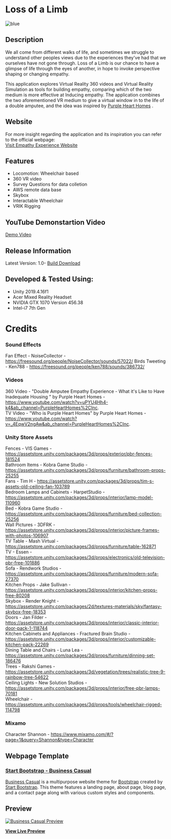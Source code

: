 # Loss of a Limb 
![blue](https://user-images.githubusercontent.com/72683052/108870870-74604880-75f0-11eb-9f32-307afe3a1145.png)
## Description 
 We all come from different walks of life, and sometimes we struggle to understand other peoples views due to the experiences they've had that we ourselves have not gone through. Loss of a Limb is our chance to have a glimpse of life through the eyes of  another, in hope to invoke perspective shaping or changing empathy.  

This application explores Virtual Reality 360 videos and Virtual Reality Simulation as tools for building  empathy, comparing which of the two  medium is more effective at Inducing empathy. The application combines the two aforementioned VR  medium to give a  virtual window in to the life of a double amputee, and the idea was inspired by [Purple Heart Homes]( https://www.youtube.com/watch?v=uPYU4Hh4-k4) .
 
## Website 
For more insight regarding the application and its inspiration you can refer to the official webpage: <br> 
[Visit Empathy Experience Website](https://chambers11.github.io/Empathy-Project-Loss-of-a-Limb/)

## Features 
* Locomotion: Wheelchair based
* 360 VR video 
* Survey Questions for data colletion
* AWS remote data base
* Skybox 
* Interactable Wheelchair
* VRIK Rigging 

## YouTube Demonstartion Video 

[Demo Video](https://www.youtube.com/watch?v=mXwvchrvftc&feature=youtu.be) 

## Release Information
Latest Version: 1.0- [Build Download](https://github.com/Chambers11/Empathy-Project-Loss-of-a-Limb/releases/download/v1.0/LossOfA.Limb.zip)

## Developed & Tested Using:

* Unity 2019.4.16f1
* Acer Mixed Reality Headset
* NVIDIA GTX 1070 Version 456.38 
* Intel-i7 7th Gen

# Credits

### Sound Effects

Fan Effect - NoiseCollector - https://freesound.org/people/NoiseCollector/sounds/57022/
Birds Tweeting - Ken788 - https://freesound.org/people/ken788/sounds/386732/

### Videos

360 Video - "Double Amputee Empathy Experience - What it's Like to Have Inadequate Housing
" by Purple Heart Homes - https://www.youtube.com/watch?v=uPYU4Hh4-k4&ab_channel=PurpleHeartHomes%2CInc. <br>
TV Video - "Who is Purple Heart Homes" by Purple Heart Homes - https://www.youtube.com/watch?v=_4EqwV2ngAw&ab_channel=PurpleHeartHomes%2CInc.

### Unity Store Assets

Fences - VIS Games - https://assetstore.unity.com/packages/3d/props/exterior/pbr-fences-181524 <br>
Bathroom Items - Kobra Game Studio - https://assetstore.unity.com/packages/3d/props/furniture/bathroom-props-25255 <br>
Fans - Tim H - https://assetstore.unity.com/packages/3d/props/tim-s-assets-old-ceiling-fan-103789 <br>
Bedroom Lamps and Cabinets - HarpetStudio - https://assetstore.unity.com/packages/3d/props/interior/lamp-model-110960 <br>
Bed - Kobra Game Studio - https://assetstore.unity.com/packages/3d/props/furniture/bed-collection-25256 <br>
Wall Pictures - 3DFRK - https://assetstore.unity.com/packages/3d/props/interior/picture-frames-with-photos-106907 <br>
TV Table - Mash Virtual - https://assetstore.unity.com/packages/3d/props/furniture/table-162871 <br>
TV - Essen - https://assetstore.unity.com/packages/3d/props/electronics/old-television-pbr-free-101886 <br>
Sofa - Rendwork Studios - https://assetstore.unity.com/packages/3d/props/furniture/modern-sofa-27370 <br>
Kitchen Props - Jake Sullivan - https://assetstore.unity.com/packages/3d/props/interior/kitchen-props-free-80208 <br>
Skybox - Render Knight - https://assetstore.unity.com/packages/2d/textures-materials/sky/fantasy-skybox-free-18353 <br>
Doors - Jan Filder - https://assetstore.unity.com/packages/3d/props/interior/classic-interior-door-pack-1-118744 <br>
Kitchen Cabinets and Appliances - Fractured Brain Studio - https://assetstore.unity.com/packages/3d/props/interior/customizable-kitchen-pack-22269 <br>
Dining Table and Chairs - Luna Lea - https://assetstore.unity.com/packages/3d/props/furniture/dinning-set-186476 <br>
Trees - Rakshi Games - https://assetstore.unity.com/packages/3d/vegetation/trees/realistic-tree-9-rainbow-tree-54622 <br>
Ceiling Lights - New Solution Studios - https://assetstore.unity.com/packages/3d/props/interior/free-pbr-lamps-70181   <br>
Wheelchair - https://assetstore.unity.com/packages/3d/props/tools/wheelchair-rigged-114798 <br>

### Mixamo 

Character Shannon - https://www.mixamo.com/#/?page=1&query=Shannon&type=Character

## Webpage Template

### [Start Bootstrap - Business Casual](https://startbootstrap.com/theme/business-casual/)

[Business Casual](https://startbootstrap.com/theme/business-casual/) is a multipurpose website theme for [Bootstrap](https://getbootstrap.com/) created by [Start Bootstrap](https://startbootstrap.com/). This theme features a landing page, about page, blog page, and a contact page along with various custom styles and components.

## Preview

[![Business Casual Preview](https://assets.startbootstrap.com/img/screenshots/themes/business-casual.png)](https://startbootstrap.github.io/startbootstrap-business-casual/)

**[View Live Preview](https://startbootstrap.github.io/startbootstrap-business-casual/)**



